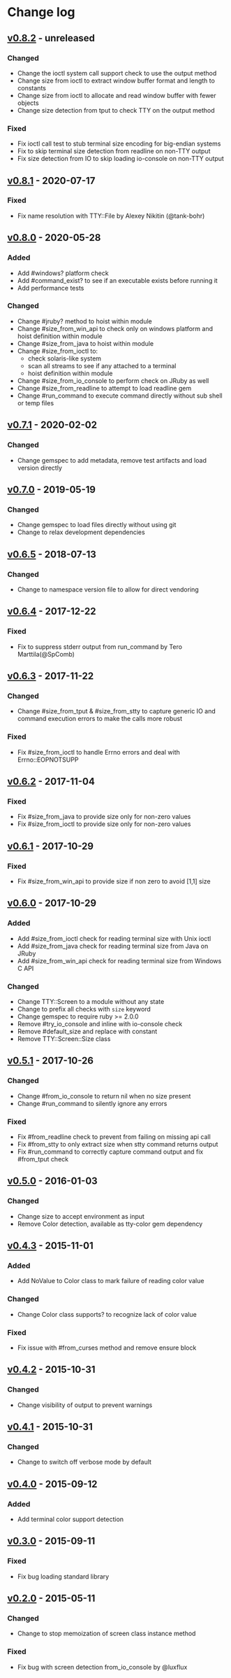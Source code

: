 # Change log

## [v0.8.2] - unreleased

### Changed
* Change the ioctl system call support check to use the output method
* Change size from ioctl to extract window buffer format and length to constants
* Change size from ioctl to allocate and read window buffer with fewer objects
* Change size detection from tput to check TTY on the output method

### Fixed
* Fix ioctl call test to stub terminal size encoding for big-endian systems
* Fix to skip terminal size detection from readline on non-TTY output
* Fix size detection from IO to skip loading io-console on non-TTY output

## [v0.8.1] - 2020-07-17

### Fixed
* Fix name resolution with TTY::File by Alexey Nikitin (@tank-bohr)

## [v0.8.0] - 2020-05-28

### Added
* Add #windows? platform check
* Add #command_exist? to see if an executable exists before running it
* Add performance tests

### Changed
* Change #jruby? method to hoist within module
* Change #size_from_win_api to check only on windows platform and
  hoist definition within module
* Change #size_from_java to hoist within module
* Change #size_from_ioctl to:
  * check solaris-like system
  * scan all streams to see if any attached to a terminal
  * hoist definition within module
* Change #size_from_io_console to perform check on JRuby as well
* Change #size_from_readline to attempt to load readline gem
* Change #run_command to execute command directly without sub shell or temp files

## [v0.7.1] - 2020-02-02

### Changed
* Change gemspec to add metadata, remove test artifacts and load version directly

## [v0.7.0] - 2019-05-19

### Changed
* Change gemspec to load files directly without using git
* Change to relax development dependencies

## [v0.6.5] - 2018-07-13

### Changed
* Change to namespace version file to allow for direct vendoring

## [v0.6.4] - 2017-12-22

### Fixed
* Fix to suppress stderr output from run_command by Tero Marttila(@SpComb)

## [v0.6.3] - 2017-11-22

### Changed
* Change #size_from_tput & #size_from_stty to capture generic IO and command execution errors to make the calls more robust

### Fixed
* Fix #size_from_ioctl to handle Errno errors and deal with Errno::EOPNOTSUPP

## [v0.6.2] - 2017-11-04

### Fixed
* Fix #size_from_java to provide size only for non-zero values
* Fix #size_from_ioctl to provide size only for non-zero values

## [v0.6.1] - 2017-10-29

### Fixed
* Fix #size_from_win_api to provide size if non zero to avoid [1,1] size

## [v0.6.0] - 2017-10-29

### Added
* Add #size_from_ioctl check for reading terminal size with Unix ioctl
* Add #size_from_java check for reading terminal size from Java on JRuby
* Add #size_from_win_api check for reading terminal size from Windows C API

### Changed
* Change TTY::Screen to a module without any state
* Change to prefix all checks with `size` keyword
* Change gemspec to require ruby >= 2.0.0
* Remove #try_io_console and inline with io-console check
* Remove #default_size and replace with constant
* Remove TTY::Screen::Size class

## [v0.5.1] - 2017-10-26

### Changed
* Change #from_io_console to return nil when no size present
* Change #run_command to silently ignore any errors

### Fixed
* Fix #from_readline check to prevent from failing on missing api call
* Fix #from_stty to only extract size when stty command returns output
* Fix #run_command to correctly capture command output and fix #from_tput check

## [v0.5.0] - 2016-01-03

### Changed
* Change size to accept environment as input
* Remove Color detection, available as tty-color gem dependency

## [v0.4.3] - 2015-11-01

### Added
* Add NoValue to Color class to mark failure of reading color value

### Changed
* Change Color class supports? to recognize lack of color value

### Fixed
* Fix issue with #from_curses method and remove ensure block

## [v0.4.2] - 2015-10-31

### Changed
* Change visibility of output to prevent warnings

## [v0.4.1] - 2015-10-31

### Changed
* Change to switch off verbose mode by default

## [v0.4.0] - 2015-09-12

### Added
* Add terminal color support detection

## [v0.3.0] - 2015-09-11

### Fixed
* Fix bug loading standard library

## [v0.2.0] - 2015-05-11

### Changed
* Change to stop memoization of screen class instance method

### Fixed
* Fix bug with screen detection from_io_console by @luxflux

[v0.8.2]: https://github.com/piotrmurach/tty-screen/compare/v0.8.1...v0.8.2
[v0.8.1]: https://github.com/piotrmurach/tty-screen/compare/v0.8.0...v0.8.1
[v0.8.0]: https://github.com/piotrmurach/tty-screen/compare/v0.7.1...v0.8.0
[v0.7.1]: https://github.com/piotrmurach/tty-screen/compare/v0.7.0...v0.7.1
[v0.7.0]: https://github.com/piotrmurach/tty-screen/compare/v0.6.5...v0.7.0
[v0.6.5]: https://github.com/piotrmurach/tty-screen/compare/v0.6.4...v0.6.5
[v0.6.4]: https://github.com/piotrmurach/tty-screen/compare/v0.6.3...v0.6.4
[v0.6.3]: https://github.com/piotrmurach/tty-screen/compare/v0.6.2...v0.6.3
[v0.6.2]: https://github.com/piotrmurach/tty-screen/compare/v0.6.1...v0.6.2
[v0.6.1]: https://github.com/piotrmurach/tty-screen/compare/v0.6.0...v0.6.1
[v0.6.0]: https://github.com/piotrmurach/tty-screen/compare/v0.5.1...v0.6.0
[v0.5.1]: https://github.com/piotrmurach/tty-screen/compare/v0.5.0...v0.5.1
[v0.5.0]: https://github.com/piotrmurach/tty-screen/compare/v0.4.3...v0.5.0
[v0.4.3]: https://github.com/piotrmurach/tty-screen/compare/v0.4.2...v0.4.3
[v0.4.2]: https://github.com/piotrmurach/tty-screen/compare/v0.4.1...v0.4.2
[v0.4.1]: https://github.com/piotrmurach/tty-screen/compare/v0.4.0...v1.4.1
[v0.4.0]: https://github.com/piotrmurach/tty-screen/compare/v0.3.0...v0.4.0
[v0.3.0]: https://github.com/piotrmurach/tty-screen/compare/v0.2.0...v0.3.0
[v0.2.0]: https://github.com/piotrmurach/tty-screen/compare/v0.1.0...v0.2.0
[v0.1.0]: https://github.com/piotrmurach/tty-screen/compare/v0.1.0
